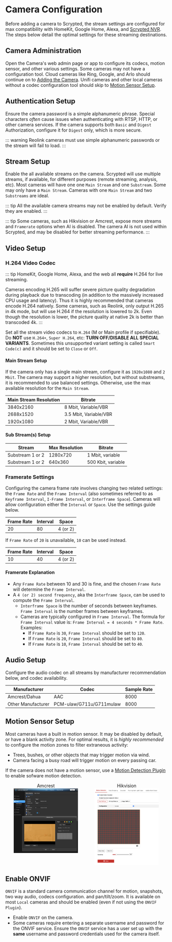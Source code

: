 <script setup lang="ts"> 
import { onMounted } from 'vue';
import mediumZoom from 'medium-zoom';

onMounted(() => {
  mediumZoom('[data-zoomable]', { background: 'var(--vp-c-bg)' });
});

</script>

<style>
.medium-zoom-overlay {
  z-index: 20;
}

.medium-zoom-image {
  z-index: 21;
}
</style>

# Camera Configuration

Before adding a camera to Scrypted, the stream settings are configured for max compatibility with HomeKit, Google Home, Alexa, and [Scrypted NVR](https://demo.scrypted.app/#/demo). The steps below detail the optimal settings for these streaming destinations.

## Camera Administration

Open the Camera's web admin page or app to configure its codecs, motion sensor, and other various settings. Some cameras may not have a configuration tool. Cloud cameras like Ring, Google, and Arlo should continue on to [Adding the Camera](/add-camera). Unifi cameras and other local cameras without a codec configuration tool should skip to [Motion Sensor Setup](#motion-sensor-setup).

## Authentication Setup

Ensure the camera password is a simple alphanumeric phrase. Special characters *often* cause issues when authenticating with RTSP, HTTP, or other camera services. If the camera supports both `Basic` and `Digest` Authorization, configure it for `Digest` only, which is more secure.

::: warning
Reolink cameras must use simple alphanumeric passwords or the stream will fail to load.
:::

## Stream Setup

Enable the all available streams on the camera. Scrypted will use multiple streams, if available, for different purposes (remote streaming, analysis, etc). Most cameras will have one one `Main Stream` and one `Substream`. Some may only have a `Main Stream`. Cameras with one `Main Stream` and two `Substreams` are ideal.

::: tip
All the available camera streams may not be enabled by default. Verify they are enabled.
:::

::: tip
Some cameras, such as Hikvision or Amcrest, expose more streams and `Framerate` options when AI is disabled. The camera AI is not used within Scrypted, and may be disabled for better streaming performance.
:::

## Video Setup

### H.264 Video Codec

::: tip
HomeKit, Google Home, Alexa, and the web all **require** H.264 for live streaming.

Cameras encoding H.265 will suffer severe picture quality degradation during playback due to transcoding (in addition to the massively increased CPU usage and latency). Thus it is highly recommended that cameras encode H.264 natively. Some cameras, such as Reolink, only output H.265 in 4k mode, but will use H.264 if the resolution is lowered to 2k. Even though the resolution is lower, the picture quality at native 2k is better than transcoded 4k.
:::


Set all the stream video codecs to `H.264` (M or Main profile if specifiable). Do **NOT** use `H.264+`, `Super H.264`, etc: **TURN OFF/DISABLE ALL SPECIAL VARIANTS**. Sometimes this unsupported variant setting is called `Smart Code(c)` and it should be set to `Close` or `Off`.

#### Main Stream Setup

If the camera only has a single main stream, configure it as `1920x1080` and `2 Mbit`. The camera may support a higher resolution, but without substreams, it is recommended to use balanced settings. Otherwise, use the max available resolution for the `Main Stream`.

|Main Stream Resolution|Bitrate|
|-|-|
|3840x2160|8 Mbit, Variable/VBR|
|2688x1520|3.5 Mbit, Variable/VBR|
|1920x1080|2 Mbit, Variable/VBR|

#### Sub Stream(s) Setup

|Stream|Max Resolution|Bitrate|
|-|-|-|
|Substream 1 or 2|1280x720|1 Mbit, variable|
|Substream 1 or 2|640x360|500 Kbit, variable|

### Framerate Settings

Configuring the camera frame rate involves changing two related settings: the `Frame Rate` and the `Frame Interval` (also sometimes referred to as `Keyframe Interval`, `I-Frame Interval`, or `Interframe Space`). Cameras will allow configuration either the `Interval` or `Space`. Use the settings guide below.

|Frame Rate|Interval|Space|
|-|-|-|
|20|80|4 (or 2)|

If `Frame Rate` of `20` is unavailable, `10` can be used instead.

|Frame Rate|Interval|Space|
|-|-|-|
|10|40|4 (or 2)|

#### Framerate Explanation

* Any `Frame Rate` between 10 and 30 is fine, and the chosen `Frame Rate` will determine the `Frame Interval`.
* A `4 (or 2) second frequency`, aka the `Interframe Space`, can be used to compute the `Frame Interval`.
  * `Interframe Space` is the number of seconds between keyframes. `Frame Interval` is the number frames between keyframes.
  * Cameras are typically configured in `Frame Interval`. The formula for `Frame Interval` value is: `Frame Interval = 4 seconds * Frame Rate`. Examples:
    * If `Frame Rate` is `30`, `Frame Interval` should be set to `120`.
    * If `Frame Rate` is `20`, `Frame Interval` should be set to `80`.
    * If `Frame Rate` is `10`, `Frame Interval` should be set to `40`.

## Audio Setup

Configure the audio codec on all streams by manufacturer recommendation below, and codec availability.

|Manufacturer|Codec|Sample Rate|
|-|-|-|
|Amcrest/Dahua|AAC|8000|
|Other Manufacturer|PCM-ulaw/G711u/G711mulaw|8000|

## Motion Sensor Setup

Most cameras have a built in motion sensor. It may be disabled by default, or have a blank activity zone. For optimal results, it is *highly recommended* to configure the motion zones to filter extraneous activity:

* Trees, bushes, or other objects that may trigger motion via wind.
* Camera facing a busy road will trigger motion on every passing car.

If the camera does not have a motion sensor, use a [Motion Detection Plugin](/detection/motion-detection) to enable sofware motion detection.

<div style="width: 100%; display: flex; flex-direction: row;">

<div style="display: flex; flex-direction: column; align-items: center; flex: 1;">
Amcrest
<img src="/img/amcrest-motion.png" width="200" data-zoomable="true" >
</div>


<div style="display: flex; flex-direction: column; align-items: center; flex: 1;">
Hikvision
<img src="/img/hikvision-motion.png" width="200" data-zoomable="true">
</div>

</div>

## Enable ONVIF

`ONVIF` is a standard camera communication channel for motion, snapshots, two way audio, codecs configuration. and pan/tilt/zoom. It is available on most `Local` cameras and should be enabled (even if not using the `ONVIF Plugin`).

* Enable `ONVIF` on the camera.
* Some cameras require entering a separate username and password for the ONVIF service. Ensure the `ONVIF` service has a user set up with the **same** username and password credentials used for the camera itself.
